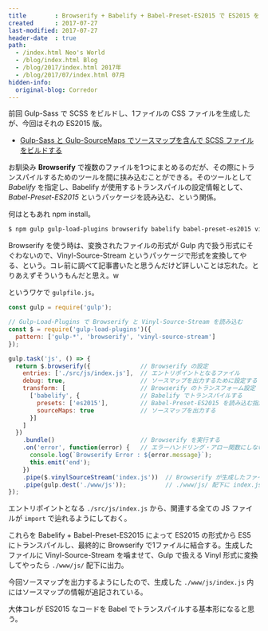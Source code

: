 ```yaml
---
title        : Browserify + Babelify + Babel-Preset-ES2015 で ES2015 をトランスパイルして1つのファイルに結合する
created      : 2017-07-27
last-modified: 2017-07-27
header-date  : true
path:
  - /index.html Neo's World
  - /blog/index.html Blog
  - /blog/2017/index.html 2017年
  - /blog/2017/07/index.html 07月
hidden-info:
  original-blog: Corredor
---
```


前回 Gulp-Sass で SCSS をビルドし、1ファイルの CSS ファイルを生成したが、今回はそれの ES2015 版。

- [Gulp-Sass と Gulp-SourceMaps でソースマップを含んで SCSS ファイルをビルドする](/blog/2017/07/26-03.html)

お馴染み **Browserify** で複数のファイルを1つにまとめるのだが、その際にトランスパイルするためのツールを間に挟み込むことができる。そのツールとして _Babelify_ を指定し、Babelify が使用するトランスパイルの設定情報として、_Babel-Preset-ES2015_ というパッケージを読み込む、という関係。

何はともあれ npm install。

```bash
$ npm gulp gulp-load-plugins browserify babelify babel-preset-es2015 vinyl-source-stream
```

Browserify を使う時は、変換されたファイルの形式が Gulp 内で扱う形式にそぐわないので、Vinyl-Source-Stream というパッケージで形式を変換してやる、という。コレ前に調べて記事書いたと思うんだけど詳しいことは忘れた。とりあえずそういうもんだと思え。w

というワケで `gulpfile.js`。

```javascript
const gulp = require('gulp');

// Gulp-Load-Plugins で Browserify と Vinyl-Source-Stream を読み込む
const $ = require('gulp-load-plugins')({
  pattern: ['gulp-*', 'browserify', 'vinyl-source-stream']
});

gulp.task('js', () => {
  return $.browserify({              // Browserify の設定
    entries: ['./src/js/index.js'],  // エントリポイントとなるファイル
    debug: true,                     // ソースマップを出力するために設定する
    transform: [                     // Browserify のトランスフォーム設定
      ['babelify', {                 // Babelify でトランスパイルする
        presets: ['es2015'],         // Babel-Preset-ES2015 を読み込む指定
        sourceMaps: true             // ソースマップを出力する
      }]
    ]
  })
    .bundle()                        // Browserify を実行する
    .on('error', function(error) {   // エラーハンドリング・アロー関数にしないこと
      console.log(`Browserify Error : ${error.message}`);
      this.emit('end');
    })
    .pipe($.vinylSourceStream('index.js'))  // Browserify が生成したファイルを Vinyl 形式に変換する
    .pipe(gulp.dest('./www/js'));           // ./www/js/ 配下に index.js を出力する
});
```

エントリポイントとなる `./src/js/index.js` から、関連する全ての JS ファイルが `import` で辿れるようにしておく。

これらを Babelify + Babel-Preset-ES2015 によって ES2015 の形式から ES5 にトランスパイルし、最終的に Browserify で1ファイルに結合する。生成したファイルに Vinyl-Source-Stream を噛ませて、Gulp で扱える Vinyl 形式に変換してやったら `./www/js/` 配下に出力。

今回ソースマップを出力するようにしたので、生成した `./www/js/index.js` 内にはソースマップの情報が追記されている。

大体コレが ES2015 なコードを Babel でトランスパイルする基本形になると思う。
